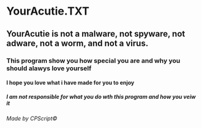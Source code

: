 # YourAcutie.TXT
## YourAcutie is not a malware, not spyware, not adware, not a worm, and not a virus. 
### This program show you how special you are and why you should alawys love yourself
#### I hope you love what i have made for you to enjoy
##### I am not responsible for what you do wth this program and how you veiw it
###### Made by CPScript©


